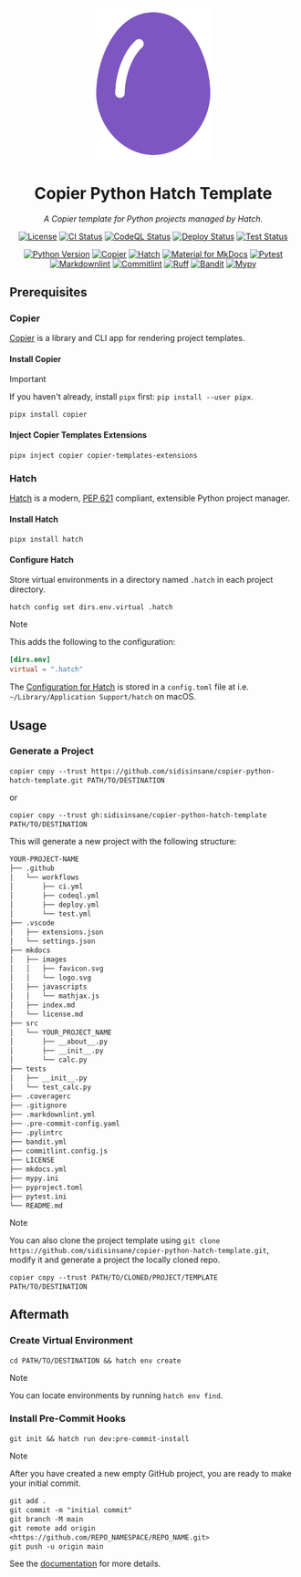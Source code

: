 <div align="center">
<a title="Home" href="https://github.com/sidisinsane/copier-python-hatch-template">
    <img alt="Project Logo" src="mkdocs/images/logo.svg" width="200">
</a>

# Copier Python Hatch Template

*A Copier template for Python projects managed by Hatch.*

[![License](https://img.shields.io/github/license/sidisinsane/copier-python-hatch-template)](https://github.com/sidisinsane/copier-python-hatch-template/blob/main/LICENSE)
[![CI Status](https://img.shields.io/github/actions/workflow/status/sidisinsane/copier-python-hatch-template/ci.yml?logo=github&label=ci)](https://github.com/sidisinsane/copier-python-hatch-template/blob/main/.github/workflows/ci.yml)
[![CodeQL Status](https://img.shields.io/github/actions/workflow/status/sidisinsane/copier-python-hatch-template/codeql.yml?logo=github&label=codeql)](https://github.com/sidisinsane/copier-python-hatch-template/blob/main/.github/workflows/codeql.yml)
[![Deploy Status](https://img.shields.io/github/actions/workflow/status/sidisinsane/copier-python-hatch-template/deploy.yml?logo=github&label=deploy)](https://github.com/sidisinsane/copier-python-hatch-template/blob/main/.github/workflows/deploy.yml)
[![Test Status](https://img.shields.io/github/actions/workflow/status/sidisinsane/copier-python-hatch-template/test.yml?logo=github&label=test)](https://github.com/sidisinsane/copier-python-hatch-template/blob/main/.github/workflows/test.yml)

[![Python Version](https://img.shields.io/python/required-version-toml?tomlFilePath=https://raw.githubusercontent.com/sidisinsane/copier-python-hatch-template/main/pyproject.toml&logo=python&logoColor=white&label=Python)](https://www.python.org/)
[![Copier](https://img.shields.io/badge/Copier-4b5563)](https://copier.readthedocs.io/en/stable/)
[![Hatch](https://img.shields.io/badge/%F0%9F%A5%9A-Hatch-4051b5.svg)](https://github.com/pypa/hatch)
[![Material for MkDocs](https://img.shields.io/badge/Material_for_MkDocs-526CFE?logo=MaterialForMkDocs&logoColor=white)](https://squidfunk.github.io/mkdocs-material/)
[![Pytest](https://img.shields.io/badge/Pytest-0a9edc?logo=pytest&amp;logoColor=white&labelColor=4b5563)](https://pytest.org/)
[![Markdownlint](https://img.shields.io/badge/Markdownlint-000000?logo=markdown&amp;logoColor=white&labelColor=4b5563)](https://github.com/DavidAnson/markdownlint)
[![Commitlint](https://img.shields.io/badge/Commitlint-3451b2?logo=commitlint&amp;logoColor=white&labelColor=4b5563)](https://commitlint.js.org/)
[![Ruff](https://img.shields.io/endpoint?url=https://raw.githubusercontent.com/astral-sh/ruff/main/assets/badge/v2.json)](https://docs.astral.sh/ruff/)
[![Bandit](https://img.shields.io/badge/Bandit-4b5563)](https://github.com/PyCQA/bandit)
[![Mypy](https://img.shields.io/badge/Mypy-4b5563)](https://mypy-lang.org/)
</div>

## Prerequisites

### Copier

[Copier](https://copier.readthedocs.io/en/stable/) is a library and CLI app for rendering project templates.

#### Install Copier

> [!IMPORTANT]
> If you haven't already, install `pipx` first: `pip install --user pipx`.

```shell
pipx install copier
```

#### Inject Copier Templates Extensions

```shell
pipx inject copier copier-templates-extensions
```

### Hatch

[Hatch](https://hatch.pypa.io/latest/) is a modern, [PEP 621](https://peps.python.org/pep-0621/) compliant, extensible Python project manager.

#### Install Hatch

```shell
pipx install hatch
```

#### Configure Hatch

Store virtual environments in a directory named `.hatch` in each project directory.

```shell
hatch config set dirs.env.virtual .hatch
```

> [!NOTE]
> This adds the following to the configuration:
>
> ```toml
> [dirs.env]
> virtual = ".hatch"
> ```
>
> The [Configuration for Hatch](https://hatch.pypa.io/latest/config/hatch/) is stored in a `config.toml` file at i.e. `~/Library/Application Support/hatch` on macOS.

## Usage

### Generate a Project

```shell
copier copy --trust https://github.com/sidisinsane/copier-python-hatch-template.git PATH/TO/DESTINATION
```

or

```shell
copier copy --trust gh:sidisinsane/copier-python-hatch-template PATH/TO/DESTINATION
```

This will generate a new project with the following structure:

```ascii
YOUR-PROJECT-NAME
├── .github
│   └── workflows
│       ├── ci.yml
│       ├── codeql.yml
│       ├── deploy.yml
│       └── test.yml
├── .vscode
│   ├── extensions.json
│   └── settings.json
├── mkdocs
│   ├── images
│   │   ├── favicon.svg
│   │   └── logo.svg
│   ├── javascripts
│   │   └── mathjax.js
│   ├── index.md
│   └── license.md
├── src
│   └── YOUR_PROJECT_NAME
│       ├── __about__.py
│       ├── __init__.py
│       └── calc.py
├── tests
│   ├── __init__.py
│   └── test_calc.py
├── .coveragerc
├── .gitignore
├── .markdownlint.yml
├── .pre-commit-config.yaml
├── .pylintrc
├── bandit.yml
├── commitlint.config.js
├── LICENSE
├── mkdocs.yml
├── mypy.ini
├── pyproject.toml
├── pytest.ini
└── README.md
```

> [!NOTE]
> You can also clone the project template using `git clone https://github.com/sidisinsane/copier-python-hatch-template.git`, modify it and generate a project the locally cloned repo.
>
> ```shell
> copier copy --trust PATH/TO/CLONED/PROJECT/TEMPLATE PATH/TO/DESTINATION
> ```

## Aftermath

### Create Virtual Environment

```shell
cd PATH/TO/DESTINATION && hatch env create
```

> [!NOTE]  
> You can locate environments by running `hatch env find`.

### Install Pre-Commit Hooks

```shell
git init && hatch run dev:pre-commit-install
```

> [!NOTE]  
> After you have created a new empty GitHub project, you are ready to make your initial commit.
>
> ```shell
> git add .
> git commit -m "initial commit"
> git branch -M main
> git remote add origin <https://github.com/REPO_NAMESPACE/REPO_NAME.git>
> git push -u origin main
> ```

See the [documentation](https://sidisinsane.github.io/copier-python-hatch-template/) for more details.
